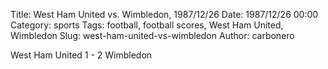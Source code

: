 Title: West Ham United vs. Wimbledon, 1987/12/26
Date: 1987/12/26 00:00
Category: sports
Tags: football, football scores, West Ham United, Wimbledon
Slug: west-ham-united-vs-wimbledon
Author: carbonero


West Ham United 1 - 2 Wimbledon
